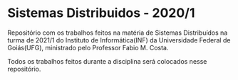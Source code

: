 # Sistemas Distribuidos - 2020/1
Repositório com os trabalhos feitos na matéria de Sistemas Distribuídos na turma de 2021/1 do Instituto de Informática(INF) da Universidade Federal de Goiás(UFG), ministrado pelo Professor Fabio M. Costa.

Todos os trabalhos feitos durante a disciplina será colocados nesse repositório.
